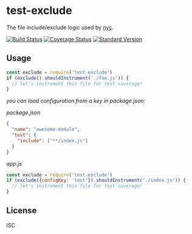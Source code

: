 # test-exclude

The file include/exclude logic used by [nyc](https://github.com/bcoe/nyc).

[![Build Status](https://travis-ci.org/bcoe/test-exclude.svg)](https://travis-ci.org/bcoe/test-exclude)
[![Coverage Status](https://coveralls.io/repos/github/bcoe/test-exclude/badge.svg?branch=master)](https://coveralls.io/github/bcoe/test-exclude?branch=master)
[![Standard Version](https://img.shields.io/badge/release-standard%20version-brightgreen.svg)](https://github.com/conventional-changelog/standard-version)

## Usage

```js
const exclude = require('test-exclude')
if (exclude().shouldInstrument('./foo.js')) {
  // let's instrument this file for test coverage!
}
```

_you can load configuration from a key in package.json:_

_package.json_

```json
{
  "name": "awesome-module",
  "test": {
    "include": ["**/index.js"]
  }
}
```

_app.js_

```js
const exclude = require('test-exclude')
if (exclude({configKey: 'test'}).shouldInstrument('./index.js')) {
  // let's instrument this file for test coverage!
}
```

## License

ISC
